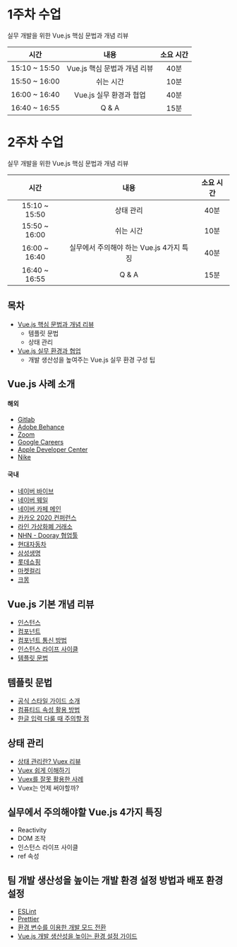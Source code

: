 # 1주차 수업

실무 개발을 위한 Vue.js 핵심 문법과 개념 리뷰

|     **시간**     |                **내용**                | **소요 시간** |
|:------------:|:----------------------------------:|:---------:|
| 15:10 ~ 15:50 | Vue.js 핵심 문법과 개념 리뷰 | 40분 |
| 15:50 ~ 16:00 | 쉬는 시간 | 10분 |
| 16:00 ~ 16:40 | Vue.js 실무 환경과 협업 | 40분 |
| 16:40 ~ 16:55 | Q & A | 15분 |

# 2주차 수업

실무 개발을 위한 Vue.js 핵심 문법과 개념 리뷰

|     **시간**     |                **내용**                | **소요 시간** |
|:------------:|:----------------------------------:|:---------:|
| 15:10 ~ 15:50 | 상태 관리 | 40분 |
| 15:50 ~ 16:00 | 쉬는 시간 | 10분 |
| 16:00 ~ 16:40 | 실무에서 주의해야 하는 Vue.js 4가지 특징 | 40분 |
| 16:40 ~ 16:55 | Q & A | 15분 |

## 목차

- [Vue.js 핵심 문법과 개념 리뷰](#vuejs-기본-개념-리뷰)
  - 템플릿 문법
  - 상태 관리
- [Vue.js 실무 환경과 협업](#팀-개발-생산성을-높이는-개발-환경-설정-방법과-배포-환경-설정)
  - 개발 생산성을 높여주는 Vue.js 실무 환경 구성 팁

## Vue.js 사례 소개

#### 해외

- [Gitlab](https://gitlab.com/)
- [Adobe Behance](https://www.behance.net/)
- [Zoom](https://zoom.us/)
- [Google Careers](https://careers.google.com/)
- [Apple Developer Center](https://developer.apple.com/documentation/)
- [Nike](https://www.nike.com/kr/ko_kr/)

#### 국내

- [네이버 바이브](https://vibe.naver.com/)
- [네이버 웨일](https://whale.naver.com/)
- [네이버 카페 메인](https://section.cafe.naver.com/)
- [카카오 2020 컨퍼런스](https://if.kakao.com/)
- [라인 가상화폐 거래소](https://www.bitfront.me/)
- [NHN - Dooray 협업툴](https://dooray.com/home/)
- [현대자동차](https://www.hyundai.com/)
- [삼성생명](https://www.samsunglife.com/)
- [롯데쇼핑](https://www.lotteon.com/)
- [마켓컬리](https://www.kurly.com/)
- [크몽](https://kmong.com/)

## Vue.js 기본 개념 리뷰

- [인스턴스](https://joshua1988.github.io/vue-camp/vue/instance.html)
- [컴포넌트](https://joshua1988.github.io/vue-camp/vue/components.html)
- [컴포넌트 통신 방법](https://joshua1988.github.io/vue-camp/vue/components-communication.html)
- [인스턴스 라이프 사이클](https://joshua1988.github.io/vue-camp/vue/life-cycle.html)
- [템플릿 문법](https://joshua1988.github.io/vue-camp/vue/template.html)

## 템플릿 문법

- [공식 스타일 가이드 소개](https://vuejs.org/v2/style-guide/)
- [컴퓨티드 속성 활용 방법](https://github.com/joshua1988/vue-lgcns/blob/main/1_template-syntax/src/views/ComputedView.vue)
- [한글 입력 다룰 때 주의할 점](https://github.com/joshua1988/vue-lgcns/blob/main/1_template-syntax/src/views/InputView.vue)

## 상태 관리

- [상태 관리란? Vuex 리뷰](https://joshua1988.github.io/vue-camp/vuex/concept.html)
- [Vuex 쉽게 이해하기](https://github.com/joshua1988/vue-lgcns/blob/main/2_state-management/src/components/LearnVuex.vue)
- [Vuex를 잘못 활용한 사례](https://github.com/joshua1988/vue-lgcns/blob/main/2_state-management/src/components/VuexAntiPattern.vue)
- Vuex는 언제 써야할까?

## 실무에서 주의해야할 Vue.js 4가지 특징

- Reactivity
- DOM 조작
- 인스턴스 라이프 사이클
- ref 속성

## 팀 개발 생산성을 높이는 개발 환경 설정 방법과 배포 환경 설정

- [ESLint](https://eslint.org/)
- [Prettier](https://prettier.io/)
- [환경 변수를 이용한 개발 모드 전환](https://joshua1988.github.io/vue-camp/deploy/cli3-rules.html)
- [Vue.js 개발 생산성을 높이는 환경 설정 가이드](https://joshua1988.github.io/web-development/vuejs/boost-productivity/)